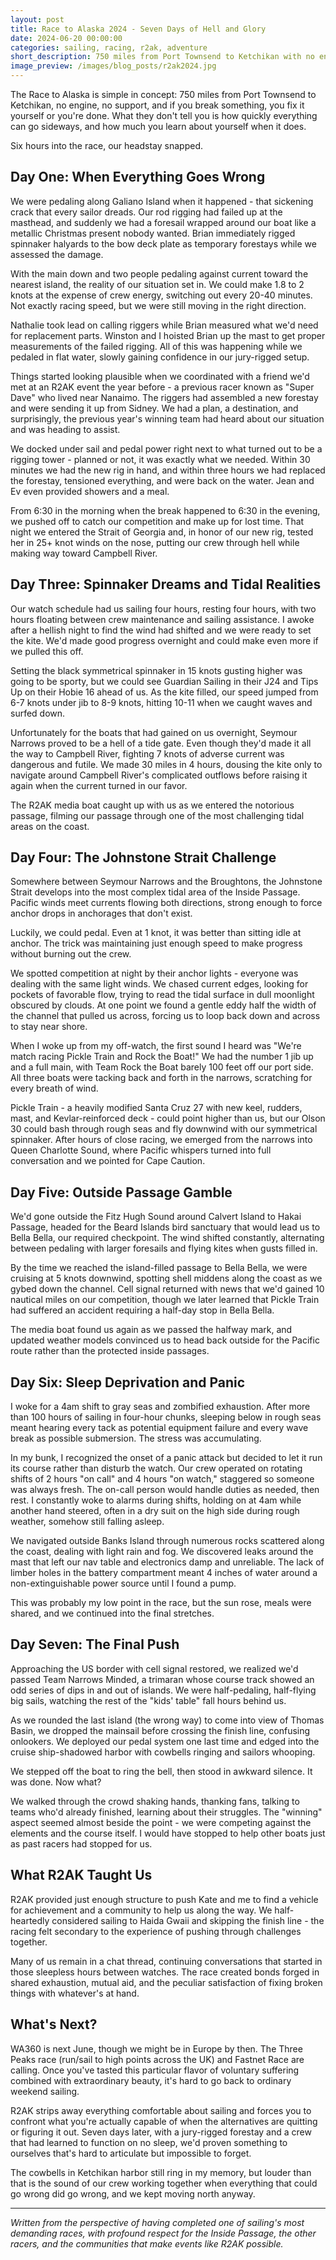 ```yaml
---
layout: post
title: Race to Alaska 2024 - Seven Days of Hell and Glory
date: 2024-06-20 00:00:00
categories: sailing, racing, r2ak, adventure
short_description: 750 miles from Port Townsend to Ketchikan with no engine, no support, and a forestay that snapped 6 hours in. How we jury-rigged our way through the Inside Passage and lived to tell about it.
image_preview: /images/blog_posts/r2ak2024.jpg
---
```


The Race to Alaska is simple in concept: 750 miles from Port Townsend to Ketchikan, no engine, no support, and if you break something, you fix it yourself or you're done. What they don't tell you is how quickly everything can go sideways, and how much you learn about yourself when it does.

Six hours into the race, our headstay snapped.

## Day One: When Everything Goes Wrong

We were pedaling along Galiano Island when it happened - that sickening crack that every sailor dreads. Our rod rigging had failed up at the masthead, and suddenly we had a foresail wrapped around our boat like a metallic Christmas present nobody wanted. Brian immediately rigged spinnaker halyards to the bow deck plate as temporary forestays while we assessed the damage.

With the main down and two people pedaling against current toward the nearest island, the reality of our situation set in. We could make 1.8 to 2 knots at the expense of crew energy, switching out every 20-40 minutes. Not exactly racing speed, but we were still moving in the right direction.

Nathalie took lead on calling riggers while Brian measured what we'd need for replacement parts. Winston and I hoisted Brian up the mast to get proper measurements of the failed rigging. All of this was happening while we pedaled in flat water, slowly gaining confidence in our jury-rigged setup.

Things started looking plausible when we coordinated with a friend we'd met at an R2AK event the year before - a previous racer known as "Super Dave" who lived near Nanaimo. The riggers had assembled a new forestay and were sending it up from Sidney. We had a plan, a destination, and surprisingly, the previous year's winning team had heard about our situation and was heading to assist.

We docked under sail and pedal power right next to what turned out to be a rigging tower - planned or not, it was exactly what we needed. Within 30 minutes we had the new rig in hand, and within three hours we had replaced the forestay, tensioned everything, and were back on the water. Jean and Ev even provided showers and a meal.

From 6:30 in the morning when the break happened to 6:30 in the evening, we pushed off to catch our competition and make up for lost time. That night we entered the Strait of Georgia and, in honor of our new rig, tested her in 25+ knot winds on the nose, putting our crew through hell while making way toward Campbell River.

## Day Three: Spinnaker Dreams and Tidal Realities

Our watch schedule had us sailing four hours, resting four hours, with two hours floating between crew maintenance and sailing assistance. I awoke after a hellish night to find the wind had shifted and we were ready to set the kite. We'd made good progress overnight and could make even more if we pulled this off.

Setting the black symmetrical spinnaker in 15 knots gusting higher was going to be sporty, but we could see Guardian Sailing in their J24 and Tips Up on their Hobie 16 ahead of us. As the kite filled, our speed jumped from 6-7 knots under jib to 8-9 knots, hitting 10-11 when we caught waves and surfed down.

Unfortunately for the boats that had gained on us overnight, Seymour Narrows proved to be a hell of a tide gate. Even though they'd made it all the way to Campbell River, fighting 7 knots of adverse current was dangerous and futile. We made 30 miles in 4 hours, dousing the kite only to navigate around Campbell River's complicated outflows before raising it again when the current turned in our favor.

The R2AK media boat caught up with us as we entered the notorious passage, filming our passage through one of the most challenging tidal areas on the coast.

## Day Four: The Johnstone Strait Challenge

Somewhere between Seymour Narrows and the Broughtons, the Johnstone Strait develops into the most complex tidal area of the Inside Passage. Pacific winds meet currents flowing both directions, strong enough to force anchor drops in anchorages that don't exist.

Luckily, we could pedal. Even at 1 knot, it was better than sitting idle at anchor. The trick was maintaining just enough speed to make progress without burning out the crew.

We spotted competition at night by their anchor lights - everyone was dealing with the same light winds. We chased current edges, looking for pockets of favorable flow, trying to read the tidal surface in dull moonlight obscured by clouds. At one point we found a gentle eddy half the width of the channel that pulled us across, forcing us to loop back down and across to stay near shore.

When I woke up from my off-watch, the first sound I heard was "We're match racing Pickle Train and Rock the Boat!" We had the number 1 jib up and a full main, with Team Rock the Boat barely 100 feet off our port side. All three boats were tacking back and forth in the narrows, scratching for every breath of wind.

Pickle Train - a heavily modified Santa Cruz 27 with new keel, rudders, mast, and Kevlar-reinforced deck - could point higher than us, but our Olson 30 could bash through rough seas and fly downwind with our symmetrical spinnaker. After hours of close racing, we emerged from the narrows into Queen Charlotte Sound, where Pacific whispers turned into full conversation and we pointed for Cape Caution.

## Day Five: Outside Passage Gamble

We'd gone outside the Fitz Hugh Sound around Calvert Island to Hakai Passage, headed for the Beard Islands bird sanctuary that would lead us to Bella Bella, our required checkpoint. The wind shifted constantly, alternating between pedaling with larger foresails and flying kites when gusts filled in.

By the time we reached the island-filled passage to Bella Bella, we were cruising at 5 knots downwind, spotting shell middens along the coast as we gybed down the channel. Cell signal returned with news that we'd gained 10 nautical miles on our competition, though we later learned that Pickle Train had suffered an accident requiring a half-day stop in Bella Bella.

The media boat found us again as we passed the halfway mark, and updated weather models convinced us to head back outside for the Pacific route rather than the protected inside passages.

## Day Six: Sleep Deprivation and Panic

I woke for a 4am shift to gray seas and zombified exhaustion. After more than 100 hours of sailing in four-hour chunks, sleeping below in rough seas meant hearing every tack as potential equipment failure and every wave break as possible submersion. The stress was accumulating.

In my bunk, I recognized the onset of a panic attack but decided to let it run its course rather than disturb the watch. Our crew operated on rotating shifts of 2 hours "on call" and 4 hours "on watch," staggered so someone was always fresh. The on-call person would handle duties as needed, then rest. I constantly woke to alarms during shifts, holding on at 4am while another hand steered, often in a dry suit on the high side during rough weather, somehow still falling asleep.

We navigated outside Banks Island through numerous rocks scattered along the coast, dealing with light rain and fog. We discovered leaks around the mast that left our nav table and electronics damp and unreliable. The lack of limber holes in the battery compartment meant 4 inches of water around a non-extinguishable power source until I found a pump.

This was probably my low point in the race, but the sun rose, meals were shared, and we continued into the final stretches.

## Day Seven: The Final Push

Approaching the US border with cell signal restored, we realized we'd passed Team Narrows Minded, a trimaran whose course track showed an odd series of dips in and out of islands. We were half-pedaling, half-flying big sails, watching the rest of the "kids' table" fall hours behind us.

As we rounded the last island (the wrong way) to come into view of Thomas Basin, we dropped the mainsail before crossing the finish line, confusing onlookers. We deployed our pedal system one last time and edged into the cruise ship-shadowed harbor with cowbells ringing and sailors whooping.

We stepped off the boat to ring the bell, then stood in awkward silence. It was done. Now what?

We walked through the crowd shaking hands, thanking fans, talking to teams who'd already finished, learning about their struggles. The "winning" aspect seemed almost beside the point - we were competing against the elements and the course itself. I would have stopped to help other boats just as past racers had stopped for us.

## What R2AK Taught Us

R2AK provided just enough structure to push Kate and me to find a vehicle for achievement and a community to help us along the way. We half-heartedly considered sailing to Haida Gwaii and skipping the finish line - the racing felt secondary to the experience of pushing through challenges together.

Many of us remain in a chat thread, continuing conversations that started in those sleepless hours between watches. The race created bonds forged in shared exhaustion, mutual aid, and the peculiar satisfaction of fixing broken things with whatever's at hand.

## What's Next?

WA360 is next June, though we might be in Europe by then. The Three Peaks race (run/sail to high points across the UK) and Fastnet Race are calling. Once you've tasted this particular flavor of voluntary suffering combined with extraordinary beauty, it's hard to go back to ordinary weekend sailing.

R2AK strips away everything comfortable about sailing and forces you to confront what you're actually capable of when the alternatives are quitting or figuring it out. Seven days later, with a jury-rigged forestay and a crew that had learned to function on no sleep, we'd proven something to ourselves that's hard to articulate but impossible to forget.

The cowbells in Ketchikan harbor still ring in my memory, but louder than that is the sound of our crew working together when everything that could go wrong did go wrong, and we kept moving north anyway.

---

*Written from the perspective of having completed one of sailing's most demanding races, with profound respect for the Inside Passage, the other racers, and the communities that make events like R2AK possible.*